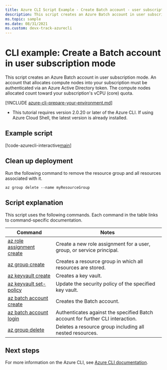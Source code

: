 ```yaml
---
title: Azure CLI Script Example - Create Batch account - user subscription
description: This script creates an Azure Batch account in user subscription mode. This account allocates compute nodes into your subscription.
ms.topic: sample
ms.date: 08/31/2021 
ms.custom: devx-track-azurecli
---
```


# CLI example: Create a Batch account in user subscription mode

This script creates an Azure Batch account in user subscription mode. An account that allocates compute nodes into your subscription must be authenticated via an Azure Active Directory token. The compute nodes allocated count toward your subscription's vCPU (core) quota.

[!INCLUDE [azure-cli-prepare-your-environment.md](../../../includes/azure-cli-prepare-your-environment.md)]

- This tutorial requires version 2.0.20 or later of the Azure CLI. If using Azure Cloud Shell, the latest version is already installed.  

## Example script

[!code-azurecli-interactive[main](../../../cli_scripts/batch/create-account/create-account-user-subscription.sh "Create Account using user subscription")]

## Clean up deployment

Run the following command to remove the resource group and all resources associated with it.

```azurecli-interactive
az group delete --name myResourceGroup
```

## Script explanation

This script uses the following commands. Each command in the table links to command-specific documentation.

| Command | Notes |
|---|---|
| [az role assignment create](/cli/azure/role) | Create a new role assignment for a user, group, or service principal. |
| [az group create](/cli/azure/group#az_group_create) | Creates a resource group in which all resources are stored. |
| [az keyvault create](/cli/azure/keyvault#az_keyvault_create) | Creates a key vault. |
| [az keyvault set-policy](/cli/azure/keyvault#az_keyvault_set_policy) | Update the security policy of the specified key vault. |
| [az batch account create](/cli/azure/batch/account#az_batch_account_create) | Creates the Batch account.  |
| [az batch account login](/cli/azure/batch/account#az_batch_account_login) | Authenticates against the specified Batch account for further CLI interaction.  |
| [az group delete](/cli/azure/group#az_group_delete) | Deletes a resource group including all nested resources. |

## Next steps

For more information on the Azure CLI, see [Azure CLI documentation](/cli/azure).
